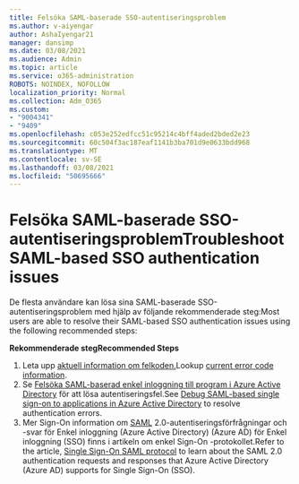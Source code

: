 ```yaml
---
title: Felsöka SAML-baserade SSO-autentiseringsproblem
ms.author: v-aiyengar
author: AshaIyengar21
manager: dansimp
ms.date: 03/08/2021
ms.audience: Admin
ms.topic: article
ms.service: o365-administration
ROBOTS: NOINDEX, NOFOLLOW
localization_priority: Normal
ms.collection: Adm_O365
ms.custom:
- "9004341"
- "9409"
ms.openlocfilehash: c053e252edfcc51c95214c4bff4aded2bded2e23
ms.sourcegitcommit: 60c504f3ac187eaf1141b3ba701d9e0633bdd968
ms.translationtype: MT
ms.contentlocale: sv-SE
ms.lasthandoff: 03/08/2021
ms.locfileid: "50695666"
---
```

# <a name="troubleshoot-saml-based-sso-authentication-issues"></a><span data-ttu-id="4edaf-102">Felsöka SAML-baserade SSO-autentiseringsproblem</span><span class="sxs-lookup"><span data-stu-id="4edaf-102">Troubleshoot SAML-based SSO authentication issues</span></span>

<span data-ttu-id="4edaf-103">De flesta användare kan lösa sina SAML-baserade SSO-autentiseringsproblem med hjälp av följande rekommenderade steg:</span><span class="sxs-lookup"><span data-stu-id="4edaf-103">Most users are able to resolve their SAML-based SSO authentication issues using the following recommended steps:</span></span>

<span data-ttu-id="4edaf-104">**Rekommenderade steg**</span><span class="sxs-lookup"><span data-stu-id="4edaf-104">**Recommended Steps**</span></span>
1. <span data-ttu-id="4edaf-105">Leta upp [aktuell information om felkoden.](https://docs.microsoft.com/azure/active-directory/develop/reference-aadsts-error-codes#lookup-current-error-code-information)</span><span class="sxs-lookup"><span data-stu-id="4edaf-105">Lookup [current error code information](https://docs.microsoft.com/azure/active-directory/develop/reference-aadsts-error-codes#lookup-current-error-code-information).</span></span>
1. <span data-ttu-id="4edaf-106">Se [Felsöka SAML-baserad enkel inloggning till program i Azure Active Directory](https://docs.microsoft.com/azure/active-directory/manage-apps/debug-saml-sso-issues) för att lösa autentiseringsfel.</span><span class="sxs-lookup"><span data-stu-id="4edaf-106">See [Debug SAML-based single sign-on to applications in Azure Active Directory](https://docs.microsoft.com/azure/active-directory/manage-apps/debug-saml-sso-issues) to resolve authentication errors.</span></span>
1. <span data-ttu-id="4edaf-107">Mer Sign-On information om [SAML](https://docs.microsoft.com/azure/active-directory/develop/single-sign-on-saml-protocol) 2.0-autentiseringsförfrågningar och -svar för Enkel inloggning (Azure Active Directory) (Azure AD) för Enkel inloggning (SSO) finns i artikeln om enkel Sign-On -protokollet.</span><span class="sxs-lookup"><span data-stu-id="4edaf-107">Refer to the article, [Single Sign-On SAML protocol](https://docs.microsoft.com/azure/active-directory/develop/single-sign-on-saml-protocol) to learn about the SAML 2.0 authentication requests and responses that Azure Active Directory (Azure AD) supports for Single Sign-On (SSO).</span></span>


